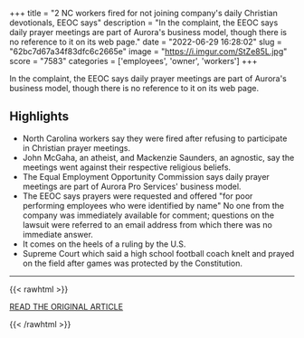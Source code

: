 +++
title = "2 NC workers fired for not joining company's daily Christian devotionals, EEOC says"
description = "In the complaint, the EEOC says daily prayer meetings are part of Aurora's business model, though there is no reference to it on its web page."
date = "2022-06-29 16:28:02"
slug = "62bc7d67a34f83dfc6c2665e"
image = "https://i.imgur.com/StZe85L.jpg"
score = "7583"
categories = ['employees', 'owner', 'workers']
+++

In the complaint, the EEOC says daily prayer meetings are part of Aurora's business model, though there is no reference to it on its web page.

## Highlights

- North Carolina workers say they were fired after refusing to participate in Christian prayer meetings.
- John McGaha, an atheist, and Mackenzie Saunders, an agnostic, say the meetings went against their respective religious beliefs.
- The Equal Employment Opportunity Commission says daily prayer meetings are part of Aurora Pro Services' business model.
- The EEOC says prayers were requested and offered "for poor performing employees who were identified by name" No one from the company was immediately available for comment; questions on the lawsuit were referred to an email address from which there was no immediate answer.
- It comes on the heels of a ruling by the U.S.
- Supreme Court which said a high school football coach knelt and prayed on the field after games was protected by the Constitution.

---

{{< rawhtml >}}
  <p class="article-category">
    <a target="_blank" href="https://abc11.com/nc-workers-fired-not-joining-aurora-pro-services-daily-prayer-devotion-eeoc-atheist/12001573/">READ THE ORIGINAL ARTICLE</a>
  </p>
{{< /rawhtml >}}
